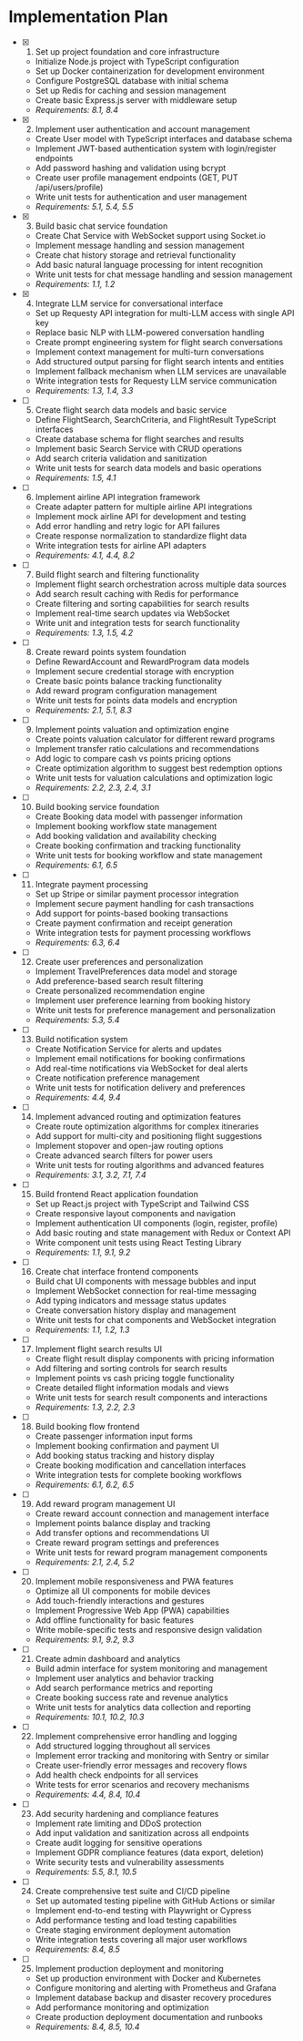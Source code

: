 # Implementation Plan

- [x] 1. Set up project foundation and core infrastructure





  - Initialize Node.js project with TypeScript configuration
  - Set up Docker containerization for development environment
  - Configure PostgreSQL database with initial schema
  - Set up Redis for caching and session management
  - Create basic Express.js server with middleware setup
  - _Requirements: 8.1, 8.4_

- [x] 2. Implement user authentication and account management









  - Create User model with TypeScript interfaces and database schema
  - Implement JWT-based authentication system with login/register endpoints
  - Add password hashing and validation using bcrypt
  - Create user profile management endpoints (GET, PUT /api/users/profile)
  - Write unit tests for authentication and user management
  - _Requirements: 5.1, 5.4, 5.5_

- [x] 3. Build basic chat service foundation








  - Create Chat Service with WebSocket support using Socket.io
  - Implement message handling and session management
  - Create chat history storage and retrieval functionality
  - Add basic natural language processing for intent recognition
  - Write unit tests for chat message handling and session management
  - _Requirements: 1.1, 1.2_

- [x] 4. Integrate LLM service for conversational interface







  - Set up Requesty API integration for multi-LLM access with single API key
  - Replace basic NLP with LLM-powered conversation handling
  - Create prompt engineering system for flight search conversations
  - Implement context management for multi-turn conversations
  - Add structured output parsing for flight search intents and entities
  - Implement fallback mechanism when LLM services are unavailable
  - Write integration tests for Requesty LLM service communication
  - _Requirements: 1.3, 1.4, 3.3_

- [ ] 5. Create flight search data models and basic service







  - Define FlightSearch, SearchCriteria, and FlightResult TypeScript interfaces
  - Create database schema for flight searches and results
  - Implement basic Search Service with CRUD operations
  - Add search criteria validation and sanitization
  - Write unit tests for search data models and basic operations
  - _Requirements: 1.5, 4.1_

- [ ] 6. Implement airline API integration framework
  - Create adapter pattern for multiple airline API integrations
  - Implement mock airline API for development and testing
  - Add error handling and retry logic for API failures
  - Create response normalization to standardize flight data
  - Write integration tests for airline API adapters
  - _Requirements: 4.1, 4.4, 8.2_

- [ ] 7. Build flight search and filtering functionality
  - Implement flight search orchestration across multiple data sources
  - Add search result caching with Redis for performance
  - Create filtering and sorting capabilities for search results
  - Implement real-time search updates via WebSocket
  - Write unit and integration tests for search functionality
  - _Requirements: 1.3, 1.5, 4.2_

- [ ] 8. Create reward points system foundation
  - Define RewardAccount and RewardProgram data models
  - Implement secure credential storage with encryption
  - Create basic points balance tracking functionality
  - Add reward program configuration management
  - Write unit tests for points data models and encryption
  - _Requirements: 2.1, 5.1, 8.3_

- [ ] 9. Implement points valuation and optimization engine
  - Create points valuation calculator for different reward programs
  - Implement transfer ratio calculations and recommendations
  - Add logic to compare cash vs points pricing options
  - Create optimization algorithm to suggest best redemption options
  - Write unit tests for valuation calculations and optimization logic
  - _Requirements: 2.2, 2.3, 2.4, 3.1_

- [ ] 10. Build booking service foundation
  - Create Booking data model with passenger information
  - Implement booking workflow state management
  - Add booking validation and availability checking
  - Create booking confirmation and tracking functionality
  - Write unit tests for booking workflow and state management
  - _Requirements: 6.1, 6.5_

- [ ] 11. Integrate payment processing
  - Set up Stripe or similar payment processor integration
  - Implement secure payment handling for cash transactions
  - Add support for points-based booking transactions
  - Create payment confirmation and receipt generation
  - Write integration tests for payment processing workflows
  - _Requirements: 6.3, 6.4_

- [ ] 12. Create user preferences and personalization
  - Implement TravelPreferences data model and storage
  - Add preference-based search result filtering
  - Create personalized recommendation engine
  - Implement user preference learning from booking history
  - Write unit tests for preference management and personalization
  - _Requirements: 5.3, 5.4_

- [ ] 13. Build notification system
  - Create Notification Service for alerts and updates
  - Implement email notifications for booking confirmations
  - Add real-time notifications via WebSocket for deal alerts
  - Create notification preference management
  - Write unit tests for notification delivery and preferences
  - _Requirements: 4.4, 9.4_

- [ ] 14. Implement advanced routing and optimization features
  - Create route optimization algorithms for complex itineraries
  - Add support for multi-city and positioning flight suggestions
  - Implement stopover and open-jaw routing options
  - Create advanced search filters for power users
  - Write unit tests for routing algorithms and advanced features
  - _Requirements: 3.1, 3.2, 7.1, 7.4_

- [ ] 15. Build frontend React application foundation
  - Set up React.js project with TypeScript and Tailwind CSS
  - Create responsive layout components and navigation
  - Implement authentication UI components (login, register, profile)
  - Add basic routing and state management with Redux or Context API
  - Write component unit tests using React Testing Library
  - _Requirements: 1.1, 9.1, 9.2_

- [ ] 16. Create chat interface frontend components
  - Build chat UI components with message bubbles and input
  - Implement WebSocket connection for real-time messaging
  - Add typing indicators and message status updates
  - Create conversation history display and management
  - Write unit tests for chat components and WebSocket integration
  - _Requirements: 1.1, 1.2, 1.3_

- [ ] 17. Implement flight search results UI
  - Create flight result display components with pricing information
  - Add filtering and sorting controls for search results
  - Implement points vs cash pricing toggle functionality
  - Create detailed flight information modals and views
  - Write unit tests for search result components and interactions
  - _Requirements: 1.3, 2.2, 2.3_

- [ ] 18. Build booking flow frontend
  - Create passenger information input forms
  - Implement booking confirmation and payment UI
  - Add booking status tracking and history display
  - Create booking modification and cancellation interfaces
  - Write integration tests for complete booking workflows
  - _Requirements: 6.1, 6.2, 6.5_

- [ ] 19. Add reward program management UI
  - Create reward account connection and management interface
  - Implement points balance display and tracking
  - Add transfer options and recommendations UI
  - Create reward program settings and preferences
  - Write unit tests for reward program management components
  - _Requirements: 2.1, 2.4, 5.2_

- [ ] 20. Implement mobile responsiveness and PWA features
  - Optimize all UI components for mobile devices
  - Add touch-friendly interactions and gestures
  - Implement Progressive Web App (PWA) capabilities
  - Add offline functionality for basic features
  - Write mobile-specific tests and responsive design validation
  - _Requirements: 9.1, 9.2, 9.3_

- [ ] 21. Create admin dashboard and analytics
  - Build admin interface for system monitoring and management
  - Implement user analytics and behavior tracking
  - Add search performance metrics and reporting
  - Create booking success rate and revenue analytics
  - Write unit tests for analytics data collection and reporting
  - _Requirements: 10.1, 10.2, 10.3_

- [ ] 22. Implement comprehensive error handling and logging
  - Add structured logging throughout all services
  - Implement error tracking and monitoring with Sentry or similar
  - Create user-friendly error messages and recovery flows
  - Add health check endpoints for all services
  - Write tests for error scenarios and recovery mechanisms
  - _Requirements: 4.4, 8.4, 10.4_

- [ ] 23. Add security hardening and compliance features
  - Implement rate limiting and DDoS protection
  - Add input validation and sanitization across all endpoints
  - Create audit logging for sensitive operations
  - Implement GDPR compliance features (data export, deletion)
  - Write security tests and vulnerability assessments
  - _Requirements: 5.5, 8.1, 10.5_

- [ ] 24. Create comprehensive test suite and CI/CD pipeline
  - Set up automated testing pipeline with GitHub Actions or similar
  - Implement end-to-end testing with Playwright or Cypress
  - Add performance testing and load testing capabilities
  - Create staging environment deployment automation
  - Write integration tests covering all major user workflows
  - _Requirements: 8.4, 8.5_

- [ ] 25. Implement production deployment and monitoring
  - Set up production environment with Docker and Kubernetes
  - Configure monitoring and alerting with Prometheus and Grafana
  - Implement database backup and disaster recovery procedures
  - Add performance monitoring and optimization
  - Create production deployment documentation and runbooks
  - _Requirements: 8.4, 8.5, 10.4_